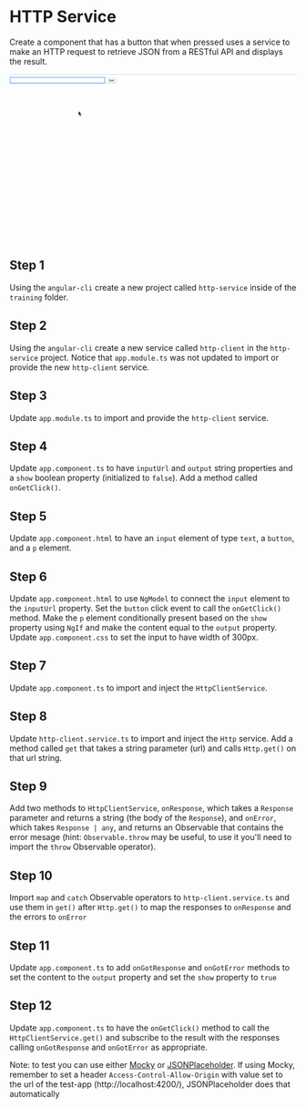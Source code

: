 # HTTP Service

Create a component that has a button that when pressed uses a service to make an HTTP request to retrieve JSON from a RESTful API and displays the result.

![](./http-service.gif)

## Step 1

Using the `angular-cli` create a new project called `http-service` inside of the `training` folder.

## Step 2

Using the `angular-cli` create a new service called `http-client` in the `http-service` project.  Notice that `app.module.ts` was not updated to import or provide the new `http-client` service.

## Step 3

Update `app.module.ts` to import and provide the `http-client` service.

## Step 4

Update `app.component.ts` to have `inputUrl` and `output` string properties and a `show` boolean property (initialized to `false`). Add a method called `onGetClick()`.

## Step 5

Update `app.component.html` to have an `input` element of type `text`, a `button`, and a `p` element.  

## Step 6

Update `app.component.html` to use `NgModel` to connect the `input` element to the `inputUrl` property.  Set the `button` click event to call the `onGetClick()` method.  Make the `p` element conditionally present based on the `show` property using `NgIf` and make the content equal to the `output` property.  Update `app.component.css` to set the input to have width of 300px.

## Step 7

Update `app.component.ts` to import and inject the `HttpClientService`.

## Step 8

Update `http-client.service.ts` to import and inject the `Http` service.  Add a method called `get` that takes a string parameter (url) and calls `Http.get()` on that url string.

## Step 9

Add two methods to `HttpClientService`, `onResponse`, which takes a `Response` parameter and returns a string (the body of the `Response`), and `onError`, which takes `Response | any`, and returns an Observable that contains the error mesage (hint: `Observable.throw` may be useful, to use it you'll need to import the `throw` Observable operator).

## Step 10

Import `map` and `catch` Observable operators to `http-client.service.ts` and use them in `get()` after `Http.get()` to map the responses to `onResponse` and the errors to `onError`

## Step 11

Update `app.component.ts` to add `onGotResponse` and `onGotError` methods to set the content to the `output` property and set the `show` property to `true`

## Step 12

Update `app.component.ts` to have the `onGetClick()` method to call the `HttpClientService.get()` and subscribe to the result with the responses calling `onGotResponse` and `onGotError` as appropriate.

Note: to test you can use either [Mocky](http://www.mocky.io/) or [JSONPlaceholder](https://jsonplaceholder.typicode.com/).  If using Mocky, remember to set a header `Access-Control-Allow-Origin` with value set to the url of the test-app (http://localhost:4200/), JSONPlaceholder does that automatically 
